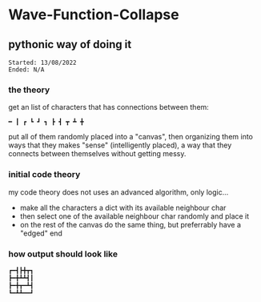 # Wave-Function-Collapse
## pythonic way of doing it

`Started: 13/08/2022`<br>
`Ended: N/A`

### the theory
get an list of characters that has connections between them: 
```
━ ┃ ┏ ┗ ┛ ┓ ┣ ┫ ┳ ┻ ╋ 
```
put all of them randomly placed into a "canvas", then organizing them into ways that they makes "sense" (intelligently placed), a way that they connects between themselves without getting messy.

### initial code theory
my code theory does not uses an advanced algorithm, only logic...

- make all the characters a dict with its available neighbour char
- then select one of the available neighbour char randomly and place it
- on the rest of the canvas do the same thing, but preferrably have a "edged" end

### how output should look like
```txt
┏━┫┣╋┳┓
┣━╋┻┻┫┃
┣━╋┳━┻┫
┗━┻┻━━┛
```
